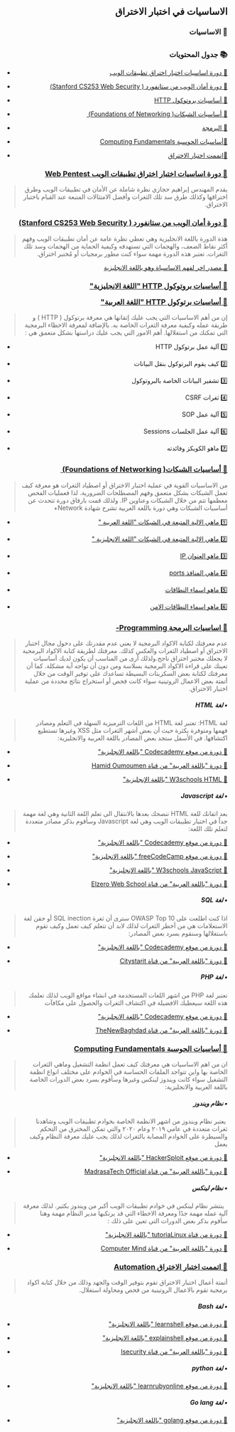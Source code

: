 <h2 dir='rtl' align='right'>الاساسيات في اختبار الاختراق  </h2>

<h3 dir='rtl' align='right'> 🚧 الاساسيات</h3>

## <h3 dir='rtl' align='right'>📚 جدول المحتويات  </h3>

  - [<p dir='rtl' align='right'>🔘 دورة اساسيات اختبار اختراق تطبيقات الويب </p>](#web-pentest)
  - [<p dir='rtl' align='right'>🔘 دورة أمان الويب من ستانفورد ( Stanford CS253 Web Security) </p>](#Stanford-CS-253-Web-Security) 
  - [<p dir='rtl' align='right'>🔘 أساسيات بروتوكول HTTP </p>](#HTTP-)
  - [<p dir='rtl' align='right'>🔘 أساسيات الشبكات‪  (Foundations of Networking )‬ </p>](#Network-)
  - [<p dir='rtl' align='right'>🔘 البرمجة</p>](#Programming-)
  - [<p dir='rtl' align='right'>🔘أساسيات الحوسبة Computing Fundamentals </p>](#Computing-Fundamentals)
  - [<p dir='rtl' align='right'>🔘اتممت اختبار الاختراق</p>](#Automation)
  
  ### [<p dir='rtl' align='right'> 📖 دورة اساسيات اختبار اختراق تطبيقات الويب Web Pentest </p>](https://youtu.be/BjfCWSFmIFI)
>  <p dir='rtl' align='right'> يقدم المهندس إبراهيم حجازي نظرة شاملة عن الأمان في تطبيقات الويب وطرق اختراقها وكذلك طرق سد تلك الثغرات وأفضل الامتثالات المتبعة عند القيام باختبار الاختراق. 
</p>

  ### [<p dir='rtl' align='right'> 📖 دورة أمان الويب من ستانفورد ( Stanford CS253 Web Security) </p>](https://web.stanford.edu/class/cs253)
>  <p dir='rtl' align='right'> هذة الدورة باللغة الانجليزية وهي تعطي نظرة عامة عن أمان تطبيقات الويب وفهم أكثر نقاط الضعف، والهجمات التي تستهدفه وكيفية الحماية من الهجمات وسد تلك الثغرات. تعتبر هذه الدورة مهمة سواء كنت مطور برمجيات أو مُختبر اختراق. 
</p>

[<p dir='rtl' align='right'>🔗 مصدر اخر لفهم الاساسياة وهو باللغة الانجليزية </p>](https://www.w3schools.com/whatis/whatis_http.asp)

  ### [<p dir='rtl' align='right'> 📖 أساسيات بروتوكول HTTP "اللغة الانجليزية" </p>](https://www.hacker101.com/sessions/web_in_depth) [<p dir='rtl' align='right'> 📖 أساسيات برتوكول HTTP "اللغة العربية" </p>](https://youtu.be/7sQ4KtzsnLk)
>  <p dir='rtl' align='right'> إن من أهم الاساسيات التي يجب عليك إتقانها هي معرفة برتوكول ( HTTP ) و طريقة عمله وكيفية معرفة الثغرات الخاصة به. بالإضافة لمعرفة الاخطاء البرمجية التي تمكنك من استغلالها. أهم الامور التي يجب عليك دراستها بشكل متعمق هي :

* <p dir='rtl' align='right'>1️⃣ آلية عمل برتوكول HTTP </p>
* <p dir='rtl' align='right'>2️⃣ كيف يقوم البرتوكول بنقل البيانات </p>
* <p dir='rtl' align='right'>3️⃣ تشفير البيانات الخاصة بالبروتوكول </p>
* <p dir='rtl' align='right'>4️⃣ ثغرات   CSRF </p>
* <p dir='rtl' align='right'>5️⃣ آلية عمل SOP</p>
* <p dir='rtl' align='right'>6️⃣ آلية عمل الجلسات Sessions </p>
* <p dir='rtl' align='right'>7️⃣ ماهو الكويكز وفائدته </p>
</p>


  ### [<p dir='rtl' align='right'> 📖 أساسيات الشبكات‪  (Foundations of Networking )‬ </p>](https://youtu.be/JFmQ74z1UyA)
>  <p dir='rtl' align='right'> من الاساسيات القوية في عملية اختبار الاختراق أو اصطياد الثغرات هو معرفة كيف تعمل الشبكات بشكل متعمق وفهم المصطلحات الضرورية. لذا فعمليات الفحص معظمها تتم من خلال الشبكات وعناوين IP. ولذلك قمت بارفاق دورة تتحدث عن أساسيات الشبكات وهي دورة باللغة العربية تشرح شهادة Network+ 

- [<p dir='rtl' align='right'>1️⃣ ماهي الالية المتبعة في الشبكات "اللغة العربية " </p>](https://www.nic.sa/ar/view/doc157)
- [<p dir='rtl' align='right'>2️⃣ ماهي الالية المتبعة في الشبكات "اللغة الانجليزية " </p>](https://www.youtube.com/playlist?list=PLDQaRcbiSnqF5U8ffMgZzS7fq1rHUI3Q8)
- [<p dir='rtl' align='right'>3️⃣ ماهو العنوان IP</p>](https://ar.wikipedia.org/wiki/بروتوكول_الإنترنت_(الإصدار_الرابع))
- [<p dir='rtl' align='right'>4️⃣ ماهي المنافذ ports </p>](https://ar.wikipedia.org/wiki/منفذ_(شبكات))
- [<p dir='rtl' align='right'>5️⃣ ماهو اسماء النطاقات </p>](https://www.nic.sa/view/faq06)
- [<p dir='rtl' align='right'>6️⃣ ماهو اسماء النطاقات الامن</p>](https://nic.sa/ar/view/dnssec)

  ### [<p dir='rtl' align='right'> 📖 اساسيات البرمجة Programming- </p>](https://ar.wikipedia.org/wiki/برمجة)
>  <p dir='rtl' align='right'> عدم معرفتك لكتابة الاكواد البرمجية لا يعني عدم مقدرتك على دخول مجال اختبار الاختراق أو اصطياد الثغرات والعكس كذلك. معرفتك لطريقة كتابة الاكواد البرمجية لا يجعلك مختبر اختراق ناجح.ولذلك أرى من المناسب أن يكون لديك أساسيات تعينك على قراءة الاكواد البرمجية بسلاسة ومن دون أن تواجه أية مشكلة. كما أن معرفتك لكتابة بعض السكربتات البسيطة تساعدك على توفير الوقت من خلال أتمتة بعض الاعمال الروتينية سواء كانت فحص أو استخراج نتائج محددة من عملية اختبار الاختراق.

<h5 dir='rtl' align='right'>▪️ لغة HTML </h5>

>  <p dir='rtl' align='right'> لغة HTML: تعتبر لغة HTML من اللغات الترميزية السهلة في التعلم ومصادر فهمها ومتوفرة بكثرة حيث أن بعض أشهر الثغرات مثل XSS وغيرها تستطيع اكتشافها. في الأسفل ستجد بعض المصادر  باللغة العربية والانجليزية:
  
- [<p dir='rtl' align='right'>🔗   دورة من موقع Codecademy "باللغة الانجليزية" </p>](https://www.codecademy.com/learn/learn-html)
- [<p dir='rtl' align='right'>🔗  دورة "باللغة العربية" من قناة Hamid Oumoumen </p>](https://youtu.be/8p2_FqT7LxE)
- [<p dir='rtl' align='right'>🔗   W3schools HTML "باللغة الإنجليزية" </p>](https://www.w3schools.com/html/)

<h5 dir='rtl' align='right'>▪️ لغة Javascript  </h5>

>  <p dir='rtl' align='right'>بعد اتقانك للغة HTML ننصحك بعدها بالانتقال الى تعلم اللغة الثانية وهي لغة مهمة جداً في اختبار تطبيقات الويب وهي لغة Javascript وسأقوم بذكر مصادر متعددة لتعلم تلك اللغة: 
 
- [<p dir='rtl' align='right'>🔗   دورة من موقع Codecademy "باللغة الانجليزية" </p>](https://www.codecademy.com/learn/introduction-to-javascript )
- [<p dir='rtl' align='right'>🔗   دورة من موقع freeCodeCamp "باللغة الانجليزية"</p>](https://www.freecodecamp.org/learn)
- [<p dir='rtl' align='right'>🔗   W3schools JavaScript "باللغة الإنجليزية" </p>](https://www.w3schools.com/js/default.asp)
- [<p dir='rtl' align='right'>🔗   دورة "باللغة العربية" من قناة Elzero Web School </p>](https://youtu.be/eKuNnpWhm7c)
</p>

<h5 dir='rtl' align='right'>▪️ لغة SQL  </h5>

>  <p dir='rtl' align='right'>  اذا كنت اطلعت على OWASP Top 10 سترى أن ثغرة SQL inection أو حقن لغة الاستعلامات هي من أخطر الثغرات لذلك لابد أن تتعلم كيف تعمل وكيف تقوم باستغلالها وسنقوم بسرد بعض المصادر: 
  
- [<p dir='rtl' align='right'>🔗   دورة من موقع Codecademy "باللغة الانجليزية" </p>](https://www.codecademy.com/learn/learn-sql )
- [<p dir='rtl' align='right'>🔗   دورة "باللغة العربية" من قناة Citystarit </p>](https://youtu.be/DRAYLqsu4jo)

<h5 dir='rtl' align='right'>▪️ لغة PHP  </h5>

>  <p dir='rtl' align='right'>  تعتبر لغة PHP من اشهر اللغات المستخدمة في انشاء مواقع الويب لذلك تعلمك هذه اللغة سيعطيك الافضيلة في اكتشاف الثغرات والحصول على مكافآت 
  
- [<p dir='rtl' align='right'>🔗   دورة من موقع Codecademy "باللغة الانجليزية" </p>](https://www.codecademy.com/learn/learn-php )
- [<p dir='rtl' align='right'>🔗   دورة "باللغة العربية" من قناة TheNewBaghdad </p>](https://youtu.be/GUsEJxOochU)

  ### [<p dir='rtl' align='right'> 📖 أساسيات الحوسبة Computing Fundamentals  </p>](https://www.hoppersroppers.org/course.html)
>  <p dir='rtl' align='right'> ان من اهم الاساسيات هي معرفتك كيف تعمل انظمة التشغيل وماهي الثغرات الخاصة بها واين تتواجد الملفات الحساسة في الخوادم على مختلف انواع انظمة التشغيل سواء كانت ويندوز لينكس وغيرها وسأقوم بسرد بعض الدورات الخاصة باللغة العربية والانحليزية:
  
<h5 dir='rtl' align='right'>▪️ نظام ويندوز   </h5>

>  <p dir='rtl' align='right'> يعتبر نظام ويندوز من اشهر الانظمة الخاصة بخوادم تطبيقات الويب وشاهدنا ثغرات متعددة في عامي ٢٠١٩ وعام ٢٠٢٠ والتي تمكن المخترق من التحكم والسيطرة على الخوادم المصابة بالثغرات لذلك يجب عليك معرفة النظام وكيف يعمل 

- [<p dir='rtl' align='right'>🔗   دورة من موقع HackerSploit "باللغة الانجليزية" </p>](https://youtu.be/tHd8k54kVs8 )
- [<p dir='rtl' align='right'>🔗   دورة "باللغة العربية" من قناة MadrasaTech Official </p>](https://youtu.be/oJma1hgLSlE)

<h5 dir='rtl' align='right'>▪️ نظام لينكس   </h5>

>  <p dir='rtl' align='right'>  ينتشر نظام لينكس في خوادم تطبيقات الويب أكبر من ويندوز بكثير. لذلك معرفة آلية عمله مهمة جدًا ومعرفة الاخطاء التي قد يرتكبها مدير النظام مهمة وهنا سأقوم بذكر بعض الدورات التي تعين على ذلك : 
- [<p dir='rtl' align='right'>🔗   دورة من قناة tutoriaLinux "باللغة الانجليزية" </p>](https://youtu.be/bju_FdCo42w )
- [<p dir='rtl' align='right'>🔗   دورة "باللغة العربية" من قناة Computer Mind </p>](https://youtu.be/jbiIZ7IcX18)

  ### [<p dir='rtl' align='right'> 📖 اتممت اختبار الاختراق  Automation </p>](https://www.codecademy.com/learn/paths/web-development)
>  <p dir='rtl' align='right'> أتمتة أعمال اختبار الاختراق تقوم بتوفير الوقت والجهد وذلك من خلال كتابة اكواد برمجية تقوم بالاعمال الروتينية من فحص ومحاولة استغلال. 

<h5 dir='rtl' align='right'>▪️ لغة Bash   </h5>

- [<p dir='rtl' align='right'>🔗   دورة من موقع learnshell "باللغة الانجليزية" </p>](https://www.learnshell.org/ )
- [<p dir='rtl' align='right'>🔗   دورة من موقع explainshell "باللغة الانجليزية" </p>](https://explainshell.com/ )
- [<p dir='rtl' align='right'>🔗   دورة "باللغة العربية" من قناة Isecurity </p>](https://youtu.be/aetH-d_bpJs)

<h5 dir='rtl' align='right'>▪️ لغة python   </h5>

- [<p dir='rtl' align='right'>🔗   دورة من موقع learnrubyonline "باللغة الانجليزية" </p>](https://www.learnrubyonline.org/ )

<h5 dir='rtl' align='right'>▪️ لغة Go lang   </h5>

- [<p dir='rtl' align='right'>🔗   دورة من موقع golang "باللغة الانجليزية" </p>](https://golang.org )

</p>
